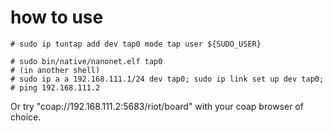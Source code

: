 # how to use

    # sudo ip tuntap add dev tap0 mode tap user ${SUDO_USER}

    # sudo bin/native/nanonet.elf tap0
    # (in another shell)
    # sudo ip a a 192.168.111.1/24 dev tap0; sudo ip link set up dev tap0;
    # ping 192.168.111.2

Or try "coap://192.168.111.2:5683/riot/board" with your coap browser of choice.
